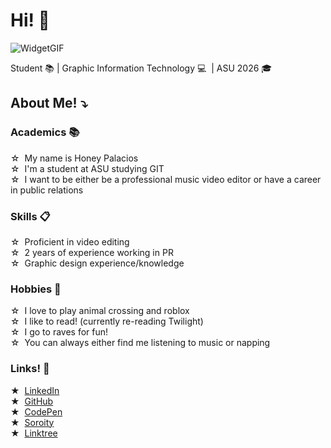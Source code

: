 # Hi! 🎀&nbsp;
![WidgetGIF](https://media.giphy.com/media/v1.Y2lkPTc5MGI3NjExMXpscXZ5Ymk4cGZuZDNyMGdqNmVjYTNlcGdxcngyOWdud3A1dHlrNiZlcD12MV9pbnRlcm5hbF9naWZfYnlfaWQmY3Q9Zw/Q3XZCxPnRViiQnVnYM/giphy.gif)

Student 📚&nbsp;| Graphic Information Technology 💻&nbsp; | ASU 2026 🎓&nbsp;

## About Me! ⤵&nbsp;
### Academics 📚&nbsp;
 ☆&nbsp; My name is Honey Palacios \
 ☆&nbsp; I'm a student at ASU studying GIT \
 ☆&nbsp; I want to be either be a professional music video editor or have a career in public relations 
### Skills 📋&nbsp;
☆&nbsp; Proficient in video editing \
☆&nbsp; 2 years of experience working in PR \
☆&nbsp; Graphic design experience/knowledge
### Hobbies 🪩&nbsp;
☆&nbsp; I love to play animal crossing and roblox \
☆&nbsp; I like to read! (currently re-reading Twilight) \
☆&nbsp; I go to raves for fun! \
☆&nbsp; You can always either find me listening to music or napping 
### Links! 🔗&nbsp;
★&nbsp; [LinkedIn](www.linkedin.com/in/honey-palacios-a373a4280) \
★&nbsp; [GitHub](https://github.com/Bapalac2) \
★&nbsp; [CodePen](https://codepen.io/bapalac2) \
★&nbsp; [Soroity](instagram.com/asu_gao) \
★&nbsp; [Linktree](https://linktr.ee/flwrhny)
